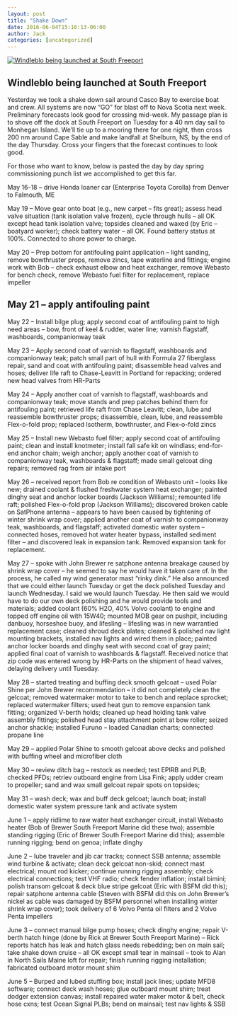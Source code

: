 ```yaml
---
layout: post
title: "Shake Down"
date: 2016-06-04T15:16:13-06:00
author: Jack
categories: [uncategorized]
---
```


[![Windleblo being launched at South Freeport](http://windleblo.com/wp-content/uploads/2016/06/IMG_2573-300x225.jpg)](/wp-content/uploads/2016/06/IMG_2573.jpg)

## Windleblo being launched at South Freeport

Yesterday we took a shake down sail around Casco Bay to exercise boat and crew. All systems are now “GO” for blast off to Nova Scotia next week. Preliminary forecasts look good for crossing mid-week. My passage plan is to shove off the dock at South Freeport on Tuesday for a 40 nm day sail to Monhegan Island. We’ll tie up to a mooring there for one night, then cross 200 nm around Cape Sable and make landfall at Shelburn, NS, by the end of the day Thursday. Cross your fingers that the forecast continues to look good.

For those who want to know, below is pasted the day by day spring commissioning punch list we accomplished to get this far.

May 16-18 – drive Honda loaner car (Enterprise Toyota Corolla) from Denver to Falmouth, ME

May 19 – Move gear onto boat (e.g., new carpet – fits great); assess head valve situation (tank isolation valve frozen), cycle through hulls – all OK except head tank isolation valve; topsides cleaned and waxed (by Eric – boatyard worker); check battery water – all OK. Found battery status at 100%. Connected to shore power to charge.

May 20 – Prep bottom for antifouling paint application – light sanding, remove bowthruster props, remove zincs, tape waterline and fittings; engine work with Bob – check exhaust elbow and heat exchanger, remove Webasto for bench check, remove Webasto fuel filter for replacement, replace impeller

## May 21 – apply antifouling paint

May 22 – Install bilge plug; apply second coat of antifouling paint to high need areas – bow, front of keel & rudder, water line; varnish flagstaff, washboards, companionway teak

May 23 – Apply second coat of varnish to flagstaff, washboards and companionway teak; patch small part of hull with Formula 27 fiberglass repair, sand and coat with antifouling paint; disassemble head valves and hoses; deliver life raft to Chase-Leavitt in Portland for repacking; ordered new head valves from HR-Parts

May 24 – Apply another coat of varnish to flagstaff, washboards and companionway teak; move stands and prep patches behind them for antifouling paint; retrieved life raft from Chase Leavitt; clean, lube and reassemble bowthruster props; disassemble, clean, lube, and reassemble Flex-o-fold prop; replaced Isotherm, bowthruster, and Flex-o-fold zincs

May 25 – Install new Webasto fuel filter; apply second coat of antifouling paint; clean and install knotmeter; install fall safe kit on windlass; end-for-end anchor chain; weigh anchor; apply another coat of varnish to companionway teak, washboards & flagstaff; made small gelcoat ding repairs; removed rag from air intake port

May 26 – received report from Bob re condition of Webasto unit – looks like new; drained coolant & flushed freshwater system heat exchanger; painted dinghy seat and anchor locker boards (Jackson Williams); remounted life raft; polished Flex-o-fold prop (Jackson Williams); discovered broken cable on SatPhone antenna – appears to have been caused by tightening of winter shrink wrap cover; applied another coat of varnish to companionway teak, washboards, and flagstaff; activated domestic water system – connected hoses, removed hot water heater bypass, installed sediment filter – and discovered leak in expansion tank. Removed expansion tank for replacement.

May 27 – spoke with John Brewer re satphone antenna breakage caused by shrink wrap cover – he seemed to say he would have it taken care of. In the process, he called my wind generator mast “rinky dink.” He also announced that we could either launch Tuesday or get the deck polished Tuesday and launch Wednesday. I said we would launch Tuesday. He then said we would have to do our own deck polishing and he would provide tools and materials; added coolant (60% H2O, 40% Volvo coolant) to engine and topped off engine oil with 15W40; mounted MOB gear on pushpit, including danbuoy, horseshoe buoy, and lifesling – lifesling was in new warrantied replacement case; cleaned shroud deck plates; cleaned & polished nav light mounting brackets, installed nav lights and wired them in place; painted anchor locker boards and dinghy seat with second coat of gray paint; applied final coat of varnish to washboards & flagstaff. Received notice that zip code was entered wrong by HR-Parts on the shipment of head valves, delaying delivery until Tuesday.

May 28 – started treating and buffing deck smooth gelcoat – used Polar Shine per John Brewer recommendation – it did not completely clean the gelcoat; removed watermaker motor to take to bench and replace sprocket; replaced watermaker filters; used heat gun to remove expansion tank fitting; organized V-berth holds; cleaned up head holding tank valve assembly fittings; polished head stay attachment point at bow roller; seized anchor shackle; installed Furuno – loaded Canadian charts; connected propane line

May 29 – applied Polar Shine to smooth gelcoat above decks and polished with buffing wheel and microfiber cloth

May 30 – review ditch bag – restock as needed; test EPIRB and PLB; checked PFDs; retriev outboard engine from Lisa Fink; apply udder cream to propeller; sand and wax small gelcoat repair spots on topsides;

May 31 – wash deck; wax and buff deck gelcoat; launch boat; install domestic water system pressure tank and activate system

June 1 – apply ridlime to raw water heat exchanger circuit, install Webasto heater (Bob of Brewer South Freeport Marine did these two); assemble standing rigging (Eric of Brewer South Freeport Marine did this); assemble running rigging; bend on genoa; inflate dinghy

June 2 – lube traveler and jib car tracks; connect SSB antenna; assemble wind turbine & activate; clean deck gelcoat non-skid; connect mast electrical; mount rod kicker; continue running rigging assembly; check electrical connections; test VHF radio; check fender inflation; install bimini; polish transom gelcoat & deck blue stripe gelcoat (Eric with BSFM did this); repair satphone antenna cable (Steven with BSFM did this on John Brewer’s nickel as cable was damaged by BSFM personnel when installing winter shrink wrap cover); took delivery of 6 Volvo Penta oil filters and 2 Volvo Penta impellers

June 3 – connect manual bilge pump hoses; check dinghy engine; repair V-berth hatch hinge (done by Rick at Brewer South Freeport Marine) – Rick reports hatch has leak and hatch glass needs rebedding; ben on main sail; take shake down cruise – all OK except small tear in mainsail – took to Alan in North Sails Maine loft for repair; finish running rigging installation; fabricated outboard motor mount shim

June 5 – Burped and lubed stuffing box; install jack lines; update MFD8 software; connect deck wash hoses; glue outboard mount shim; treat dodger extension canvas; install repaired water maker motor & belt, check hose cxns; test Ocean Signal PLBs; bend on mainsail; test nav lights & SSB